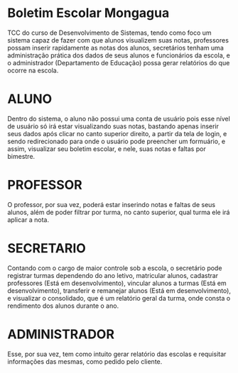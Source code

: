 # Boletim Escolar Mongagua
TCC do curso de Desenvolvimento de Sistemas, tendo como foco um sistema capaz de fazer com que alunos visualizem suas notas, professores possam inserir rapidamente as notas dos alunos, secretários tenham uma administração prática dos dados de seus alunos e funcionários da escola, e o administrador (Departamento de Educação) possa gerar relatórios do que ocorre na escola.


# ALUNO
Dentro do sistema, o aluno não possui uma conta de usuário pois esse nível de usuário só irá estar visualizando suas notas, bastando apenas inserir seus dados após clicar no canto superior direito, a partir da tela de login, e sendo redirecionado para onde o usuário pode preencher um formuário, e assim, visualizar seu boletim escolar, e nele, suas notas e faltas por bimestre.

# PROFESSOR

O professor, por sua vez, poderá estar inserindo notas e faltas de seus alunos, além de poder filtrar por turma, no canto superior, qual turma ele irá aplicar a nota.

# SECRETARIO

Contando com o cargo de maior controle sob a escola, o secretário pode registrar turmas dependendo do ano letivo, matricular alunos, cadastrar professores (Está em desenvolvimento), vincular alunos a turmas (Está em desenvolvimento), transferir e remanejar alunos (Está em desenvolvimento), e visualizar o consolidado, que é um relatório geral da turma, onde consta o rendimento dos alunos durante o ano.

# ADMINISTRADOR

Esse, por sua vez, tem como intuito gerar relatório das escolas e requisitar informações das mesmas, como pedido pelo cliente.
